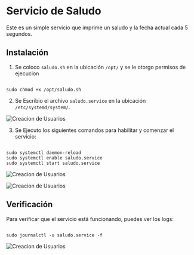 # Servicio de Saludo

Este es un simple servicio que imprime un saludo y la fecha actual cada 5 segundos.

## Instalación

1. Se coloco `saludo.sh` en la ubicación `/opt/` y se le otorgo permisos de ejecucion

```

sudo chmod +x /opt/saludo.sh

```

2. Se Escribio el archivo `saludo.service` en la ubicación `/etc/systemd/system/`.

![Creacion de Usuarios](/actividad4/images/44.png)

3. Se Ejecuto los siguientes comandos para habilitar y comenzar el servicio:

```

sudo systemctl daemon-reload
sudo systemctl enable saludo.service
sudo systemctl start saludo.service

```

![Creacion de Usuarios](/images/22.png)

![Creacion de Usuarios](/images/33.png)

## Verificación

Para verificar que el servicio está funcionando, puedes ver los logs:

```

sudo journalctl -u saludo.service -f

```

![Creacion de Usuarios](/images/11.png)
